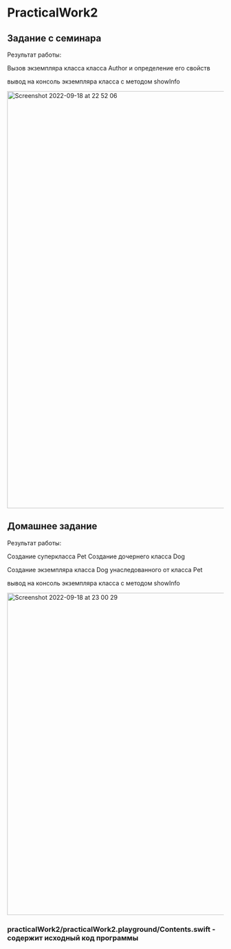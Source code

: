 # PracticalWork2
 
 ## Задание с семинара
 
 Результат работы: 
 
 Вызов экземпляра класса класса Author и определение его свойств
 
 вывод на консоль экземпляра класса с методом showInfo
 
<img width="967" alt="Screenshot 2022-09-18 at 22 52 06" src="https://user-images.githubusercontent.com/59523003/190925786-432f9817-f93d-4800-bf80-25e5248e6dc0.png">

## Домашнее задание 

Результат работы:

Создание суперкласса Pet
Создание дочернего класса Dog 

Создание экземпляра класса Dog унаследованного от класса Pet

вывод на консоль экземпляра класса с методом showInfo

<img width="747" alt="Screenshot 2022-09-18 at 23 00 29" src="https://user-images.githubusercontent.com/59523003/190926093-66b6ab09-99fb-492d-9d58-d3b8d88f926c.png">


### practicalWork2/practicalWork2.playground/Contents.swift - содержит исходный код программы
